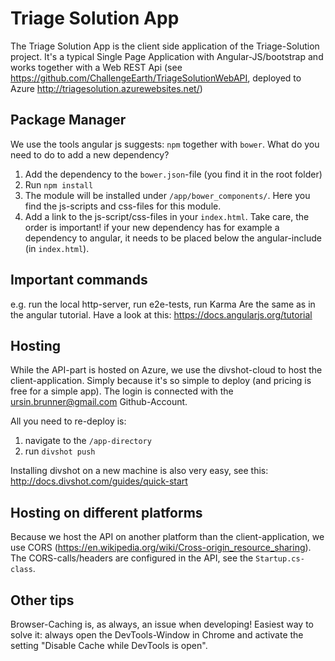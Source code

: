 # Triage Solution App
The Triage Solution App is the client side application of the Triage-Solution project. It's a typical Single Page Application with Angular-JS/bootstrap and works together with a Web REST Api (see https://github.com/ChallengeEarth/TriageSolutionWebAPI, deployed to Azure http://triagesolution.azurewebsites.net/)

## Package Manager
We use the tools angular js suggests: `npm` together with `bower`. What do you need to do to add a new dependency?

1. Add the dependency to the `bower.json`-file (you find it in the root folder)
2. Run `npm install` 
3. The module will be installed under `/app/bower_components/`. Here you find the js-scripts and css-files for this module. 
4. Add a link to the js-script/css-files in your `index.html`. Take care, the order is important! if your new dependency has for example a dependency to angular, it needs to be placed below the angular-include (in `index.html`). 

## Important commands 
e.g. run the local http-server, run e2e-tests, run Karma
Are the same as in the angular tutorial. Have a look at this: https://docs.angularjs.org/tutorial

## Hosting
While the API-part is hosted on Azure, we use the divshot-cloud to host the client-application. Simply because it's so simple to deploy (and pricing is free for a simple app).
The login is connected with the ursin.brunner@gmail.com Github-Account.

All you need to re-deploy is:

1. navigate to the `/app-directory`
2. run `divshot push`

Installing divshot on a new machine is also very easy, see this: http://docs.divshot.com/guides/quick-start

## Hosting on different platforms
Because we host the API on another platform than the client-application, we use CORS (https://en.wikipedia.org/wiki/Cross-origin_resource_sharing). The CORS-calls/headers are configured in the API, see the `Startup.cs-class`.

## Other tips
Browser-Caching is, as always, an issue when developing! Easiest way to solve it: always open the DevTools-Window in Chrome and activate the setting "Disable Cache while DevTools is open".


